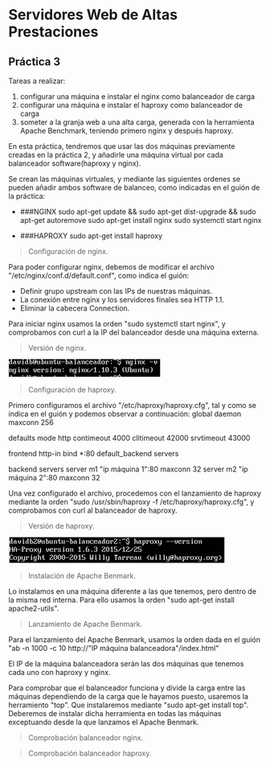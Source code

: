 # Servidores Web de Altas Prestaciones

## Práctica 3

Tareas a realizar:
  1. configurar una máquina e instalar el nginx como balanceador de carga
  2. configurar una máquina e instalar el haproxy como balanceador de carga
  3. someter a la granja web a una alta carga, generada con la herramienta Apache Benchmark, teniendo primero nginx y después haproxy.

En esta práctica, tendremos que usar las dos máquinas previamente creadas en la práctica 2, y añadirle una máquina virtual por cada balanceador software(haproxy y nginx).

Se crean las máquinas virtuales, y mediante las siguientes ordenes se pueden añadir ambos software de balanceo, como indicadas en el guión de la práctica:
  - ###NGINX
    sudo apt-get update && sudo apt-get dist-upgrade && sudo apt-get autoremove
    sudo apt-get install nginx
    sudo systemctl start nginx
    
  - ###HAPROXY
    sudo apt-get install haproxy
   
>Configuración de nginx.

Para poder configurar nginx, debemos de modificar el archivo "/etc/nginx/conf.d/default.conf", como indica el guión:
  - Definir grupo upstream con las IPs de nuestras máquinas.
  - La conexión entre nginx y los servidores finales sea HTTP 1.1.
  - Eliminar la cabecera Connection.
  
Para iniciar nginx usamos la orden "sudo systemctl start nginx", y comprobamos con curl a la IP del balanceador desde una máquina externa.

> Versión de nginx.

![alt text](https://github.com/Davidj231996/Servidores-Web-de-Altas-Prestaciones-SWAP-/blob/master/practica3/Captura%20de%20pantalla%20(86).png "Confirmación de la copia del tar.tgz")

> Configuración de haproxy.

Primero configuramos el archivo "/etc/haproxy/haproxy.cfg", tal y como se indica en el guión y podemos observar a continuación:
  global
    daemon
    maxconn 256
    
  defaults
    mode http
    contimeout 4000
    clitimeout 42000
    srvtimeout 43000
    
  frontend http-in
    bind *:80
    default_backend servers
    
  backend servers
    server m1 "ip máquina 1":80 maxconn 32
    server m2 "ip máquina 2":80 maxconn 32

Una vez configurado el archivo, procedemos con el lanzamiento de haproxy mediante la orden "sudo /usr/sbin/haproxy -f /etc/haproxy/haproxy.cfg", y comprobamos con curl al balanceador de haproxy.

> Versión de haproxy.

![alt text](https://github.com/Davidj231996/Servidores-Web-de-Altas-Prestaciones-SWAP-/blob/master/practica3/Captura%20de%20pantalla%20(85).png "Confirmación de la copia del tar.tgz")

> Instalación de Apache Benmark.

 Lo instalamos en una máquina diferente a las que tenemos, pero dentro de la misma red interna. Para ello usamos la orden "sudo apt-get install apache2-utils".
 
 > Lanzamiento de Apache Benmark.
 
 Para el lanzamiento del Apache Benmark, usamos la orden dada en el guión "ab -n 1000 -c 10 http://"IP máquina balanceadora"/index.html"
 
 El IP de la máquina balanceadora serán las dos máquinas que tenemos cada uno con haproxy y nginx.
 
 Para comprobar que el balanceador funciona y divide la carga entre las máquinas dependiendo de la carga que le hayamos puesto, usaremos la herramiento "top". Que instalaremos mediante "sudo apt-get install top". Deberemos de instalar dicha herramienta en todas las máquinas exceptuando desde la que lanzamos el Apache Benmark.
 
 > Comprobación balanceador nginx.
 
 > Comprobación balanceador haproxy.
